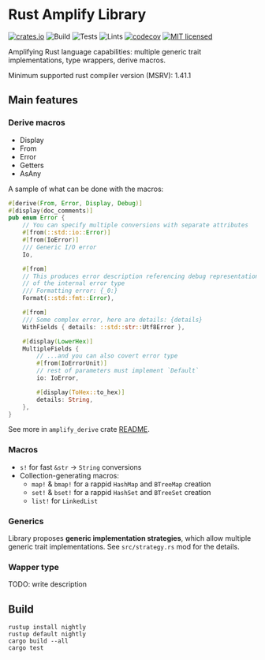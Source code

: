 # Rust Amplify Library
[![crates.io](https://meritbadge.herokuapp.com/amplify)](https://crates.io/crates/amplify)
![Build](https://github.com/LNP-BP/rust-amplify/workflows/Build/badge.svg)
![Tests](https://github.com/LNP-BP/rust-amplify/workflows/Tests/badge.svg)
![Lints](https://github.com/LNP-BP/rust-amplify/workflows/Lints/badge.svg)
[![codecov](https://codecov.io/gh/LNP-BP/rust-amplify/branch/master/graph/badge.svg)](https://codecov.io/gh/LNP-BP/rust-amplify)
[![MIT licensed](https://img.shields.io/badge/license-MIT-blue.svg)](./LICENSE)

Amplifying Rust language capabilities: multiple generic trait implementations, 
type wrappers, derive macros.

Minimum supported rust compiler version (MSRV): 1.41.1

## Main features

### Derive macros

- Display
- From
- Error
- Getters
- AsAny

A sample of what can be done with the macros:
```rust
#[derive(From, Error, Display, Debug)]
#[display(doc_comments)]
pub enum Error {
    // You can specify multiple conversions with separate attributes
    #[from(::std::io::Error)]
    #[from(IoError)]
    /// Generic I/O error
    Io,

    #[from]
    // This produces error description referencing debug representation
    // of the internal error type
    /// Formatting error: {_0:}
    Format(::std::fmt::Error),

    #[from]
    /// Some complex error, here are details: {details}
    WithFields { details: ::std::str::Utf8Error },

    #[display(LowerHex)]
    MultipleFields {
        // ...and you can also covert error type
        #[from(IoErrorUnit)]
        // rest of parameters must implement `Default`
        io: IoError,

        #[display(ToHex::to_hex)]
        details: String,
    },
}
```

See more in `amplify_derive` crate [README](derive/README.md).

### Macros

- `s!` for fast `&str` -> `String` conversions
- Collection-generating macros:
  - `map!` & `bmap!` for a rappid `HashMap` and `BTreeMap` creation
  - `set!` & `bset!` for a rappid `HashSet` and `BTreeSet` creation
  - `list!` for `LinkedList`

### Generics

Library proposes **generic implementation strategies**, which allow multiple
generic trait implementations. See `src/strategy.rs` mod for the details.

### Wapper type

TODO: write description

## Build


```shell script
rustup install nightly
rustup default nightly
cargo build --all
cargo test
```

